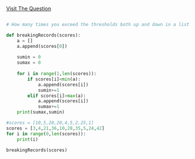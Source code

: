 [Visit The Question](https://www.hackerrank.com/challenges/breaking-best-and-worst-records/problem)
```Python

# How many times you exceed the thresholds both up and down in a list

def breakingRecords(scores):
    a = []
    a.append(scores[0])
    
    sumin = 0
    sumax = 0
    
    for i in range(1,len(scores)):
        if scores[i]<min(a):
            a.append(scores[i])
            sumin+=1
        elif scores[i]>max(a):
            a.append(scores[i])
            sumax+=1
    print(sumax,sumin)

#scores = [10,5,20,20,4,5,2,25,1]
scores = [3,4,21,36,10,28,35,5,24,42]
for i in range(0,len(scores)):
    print(i)

breakingRecords(scores)
```
